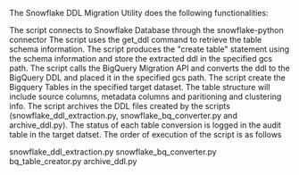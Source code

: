 The Snowflake DDL Migration Utility does the following functionalities:

The script connects to Snowflake Database through the snowflake-python connector
The script uses the get_ddl command to retrieve the table schema information.
The script produces the "create table" statement using the schema information and store the extracted ddl in the specified gcs path.
The script calls the BigQuery Migration API and converts the ddl to the BigQuery DDL and placed it in the specified gcs path.
The script create the Bigquery Tables in the specified target dataset.
The table structure will include source columns, metadata columns and paritioning and clustering info.
The script archives the DDL files created by the scripts (snowflake_ddl_extraction.py, snowflake_bq_converter.py and archive_ddl.py).
The status of each table conversion is logged in the audit table in the target datset.
The order of execution of the script is as follows

snowflake_ddl_extraction.py
snowflake_bq_converter.py
bq_table_creator.py
archive_ddl.py